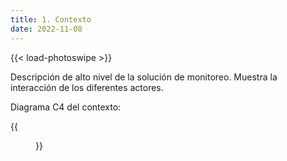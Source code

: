 ```yaml
---
title: 1. Contexto
date: 2022-11-08
---
```

{{< load-photoswipe >}}

Descripción de alto nivel de la solución de monitoreo. Muestra la interacción de los diferentes actores.

Diagrama C4 del contexto:

{{<figure src="img/Monitoreo.C4.drawio.png" caption="Monitoreo Contexto" caption-position="bottom" caption-effect="fade" >}}
